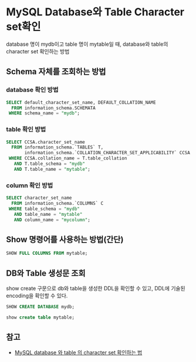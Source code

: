 # MySQL Database와 Table Character set확인

database 명이 mydb이고 table 명이 mytable일 때, database와 table의 character set 확인하는 방법

## Schema 자체를 조회하는 방법

### database 확인 방법

```sql
SELECT default_character_set_name, DEFAULT_COLLATION_NAME
  FROM information_schema.SCHEMATA
 WHERE schema_name = "mydb";
```

### table 확인 방법

```sql
SELECT CCSA.character_set_name
  FROM information_schema.`TABLES` T,
       information_schema.`COLLATION_CHARACTER_SET_APPLICABILITY` CCSA
 WHERE CCSA.collation_name = T.table_collation
   AND T.table_schema = "mydb"
   AND T.table_name = "mytable";
```

### column 확인 방법

```sql
SELECT character_set_name
  FROM information_schema.`COLUMNS` C
 WHERE table_schema = "mydb"
   AND table_name = "mytable"
   AND column_name = "mycolumn";
```

## Show 명령어를 사용하는 방법(간단)

```sql
SHOW FULL COLUMNS FROM mytable;
```

## DB와 Table 생성문 조회

show create 구문으로 db와 table을 생성한 DDL을 확인할 수 있고, DDL에 기술된 encoding을 확인할 수 있다.

```sql
SHOW CREATE DATABASE mydb;
```

```sql
show create table mytable;
```

## 참고

- [MySQL database 와 table 의 character set 확인하는 법](https://www.lesstif.com/dbms/mysql-database-table-character-set-17105743.html)
